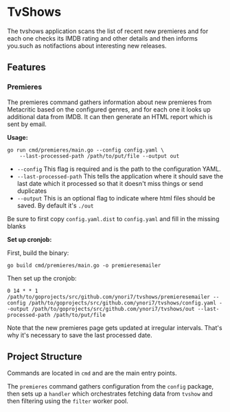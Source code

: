 # TvShows
The tvshows application scans the list of recent new premieres and for each one 
checks its IMDB rating and other details and then informs you.such as notifactions 
about interesting new releases.

## Features

### Premieres
The premieres command gathers information about new premieres from Metacritic based on
the configured genres, and for each one it looks up additional data from IMDB. It 
can then generate an HTML report which is sent by email.

**Usage:**

```
go run cmd/premieres/main.go --config config.yaml \
    --last-processed-path /path/to/put/file --output out
```

- `--config` This flag is required and is the path to the configuration YAML.
- `--last-processed-path` This tells the application where it should save the last date
which it processed so that it doesn't miss things or send duplicates
- `--output` This is an optional flag to indicate where html files should be saved. 
By default it's `./out`

Be sure to first copy `config.yaml.dist` to `config.yaml` and fill in the missing blanks

**Set up cronjob:**

First, build the binary:
```
go build cmd/premieres/main.go -o premieresemailer
```

Then set up the cronjob:
```
0 14 * * 1 /path/to/goprojects/src/github.com/ynori7/tvshows/premieresemailer --config /path/to/goprojects/src/github.com/ynori7/tvshows/config.yaml --output /path/to/goprojects/src/github.com/ynori7/tvshows/out --last-processed-path /path/to/put/file
```

Note that the new premieres page gets updated at irregular intervals. That's why it's necessary
to save the last processed date. 

## Project Structure

Commands are located in `cmd` and are the main entry points.

The `premieres` command gathers configuration from the `config` package, then sets up
a `handler` which orchestrates fetching data from `tvshow` and then filtering 
using the `filter` worker pool.

